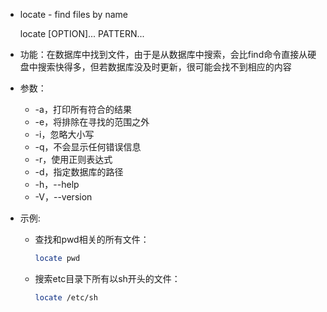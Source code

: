 

-  locate - find files by name
   
   locate [OPTION]... PATTERN...

   
   
- 功能：在数据库中找到文件，由于是从数据库中搜索，会比find命令直接从硬盘中搜索快得多，但若数据库没及时更新，很可能会找不到相应的内容

  

- 参数：

  -  -a，打印所有符合的结果
  -  -e，将排除在寻找的范围之外
  -  -i，忽略大小写
  -  -q，不会显示任何错误信息
  -  -r，使用正则表达式
  -  -d，指定数据库的路径
  -  -h，--help
  -  -V，--version
  
- 示例:

  - 查找和pwd相关的所有文件：

    ```bash
    locate pwd
    ```
    
  - 搜索etc目录下所有以sh开头的文件：
    
    ```bash
    locate /etc/sh
    ```

